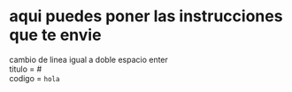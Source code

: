 # aqui puedes poner las instrucciones que te envie  
cambio de linea igual a doble espacio enter   
titulo = #  
codigo = `hola`  
